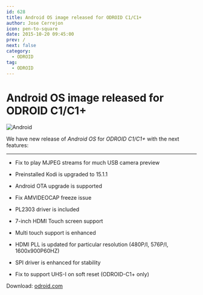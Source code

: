 ```yaml
---
id: 628
title: Android OS image released for ODROID C1/C1+
author: Jose Cerrejon
icon: pen-to-square
date: 2015-10-20 09:45:00
prev: /
next: false
category:
  - ODROID
tag:
  - ODROID
---
```


# Android OS image released for ODROID C1/C1+

![Android](/images/odroid_android.png)

We have new release of *Android OS* for *ODROID C1/C1+* with the next features:

- - -
* Fix to play MJPEG streams for much USB camera preview

* Preinstalled Kodi is upgraded to 15.1.1

* Android OTA upgrade is supported

* Fix AMVIDEOCAP freeze issue

* PL2303 driver is included

* 7-inch HDMI Touch screen support

* Multi touch support is enhanced

* HDMI PLL is updated for particular resolution (480P/I, 576P/I, 1600x900P60HZ)

* SPI driver is enhanced for stability

* Fix to support UHS-I on soft reset (ODROID-C1+ only)

Download: [odroid.com](http://odroid.com/dokuwiki/doku.php?id=en:c1_android_release_note_v2.0)